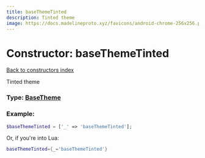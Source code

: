 ```yaml
---
title: baseThemeTinted
description: Tinted theme
image: https://docs.madelineproto.xyz/favicons/android-chrome-256x256.png
---
```

# Constructor: baseThemeTinted  
[Back to constructors index](index.md)



Tinted theme




### Type: [BaseTheme](../types/BaseTheme.md)


### Example:

```php
$baseThemeTinted = ['_' => 'baseThemeTinted'];
```  


Or, if you're into Lua:

```lua
baseThemeTinted={_='baseThemeTinted'}

```


